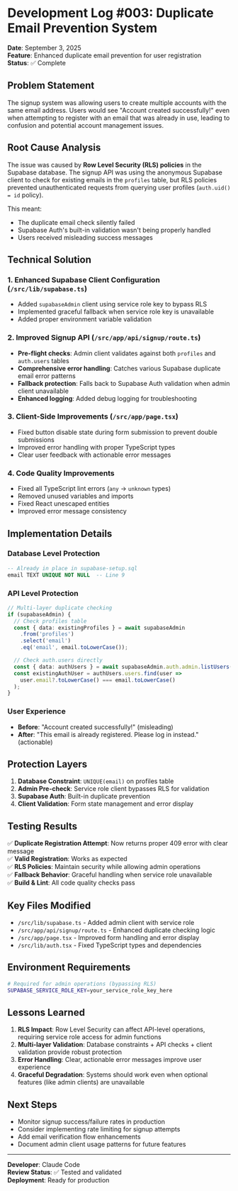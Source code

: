 # Development Log #003: Duplicate Email Prevention System

**Date**: September 3, 2025  
**Feature**: Enhanced duplicate email prevention for user registration  
**Status**: ✅ Complete

## Problem Statement

The signup system was allowing users to create multiple accounts with the same email address. Users would see "Account created successfully!" even when attempting to register with an email that was already in use, leading to confusion and potential account management issues.

## Root Cause Analysis

The issue was caused by **Row Level Security (RLS) policies** in the Supabase database. The signup API was using the anonymous Supabase client to check for existing emails in the `profiles` table, but RLS policies prevented unauthenticated requests from querying user profiles (`auth.uid() = id` policy).

This meant:
- The duplicate email check silently failed
- Supabase Auth's built-in validation wasn't being properly handled
- Users received misleading success messages

## Technical Solution

### 1. Enhanced Supabase Client Configuration (`/src/lib/supabase.ts`)
- Added `supabaseAdmin` client using service role key to bypass RLS
- Implemented graceful fallback when service role key is unavailable
- Added proper environment variable validation

### 2. Improved Signup API (`/src/app/api/signup/route.ts`)
- **Pre-flight checks**: Admin client validates against both `profiles` and `auth.users` tables
- **Comprehensive error handling**: Catches various Supabase duplicate email error patterns
- **Fallback protection**: Falls back to Supabase Auth validation when admin client unavailable
- **Enhanced logging**: Added debug logging for troubleshooting

### 3. Client-Side Improvements (`/src/app/page.tsx`)
- Fixed button disable state during form submission to prevent double submissions
- Improved error handling with proper TypeScript types
- Clear user feedback with actionable error messages

### 4. Code Quality Improvements
- Fixed all TypeScript lint errors (`any` → `unknown` types)
- Removed unused variables and imports
- Fixed React unescaped entities
- Improved error message consistency

## Implementation Details

### Database Level Protection
```sql
-- Already in place in supabase-setup.sql
email TEXT UNIQUE NOT NULL  -- Line 9
```

### API Level Protection
```typescript
// Multi-layer duplicate checking
if (supabaseAdmin) {
  // Check profiles table
  const { data: existingProfiles } = await supabaseAdmin
    .from('profiles')
    .select('email')
    .eq('email', email.toLowerCase());

  // Check auth.users directly
  const { data: authUsers } = await supabaseAdmin.auth.admin.listUsers();
  const existingAuthUser = authUsers.users.find(user => 
    user.email?.toLowerCase() === email.toLowerCase()
  );
}
```

### User Experience
- **Before**: "Account created successfully!" (misleading)
- **After**: "This email is already registered. Please log in instead." (actionable)

## Protection Layers

1. **Database Constraint**: `UNIQUE(email)` on profiles table
2. **Admin Pre-check**: Service role client bypasses RLS for validation
3. **Supabase Auth**: Built-in duplicate prevention
4. **Client Validation**: Form state management and error display

## Testing Results

✅ **Duplicate Registration Attempt**: Now returns proper 409 error with clear message  
✅ **Valid Registration**: Works as expected  
✅ **RLS Policies**: Maintain security while allowing admin operations  
✅ **Fallback Behavior**: Graceful handling when service role unavailable  
✅ **Build & Lint**: All code quality checks pass  

## Key Files Modified

- `/src/lib/supabase.ts` - Added admin client with service role
- `/src/app/api/signup/route.ts` - Enhanced duplicate checking logic
- `/src/app/page.tsx` - Improved form handling and error display
- `/src/lib/auth.tsx` - Fixed TypeScript types and dependencies

## Environment Requirements

```bash
# Required for admin operations (bypassing RLS)
SUPABASE_SERVICE_ROLE_KEY=your_service_role_key_here
```

## Lessons Learned

1. **RLS Impact**: Row Level Security can affect API-level operations, requiring service role access for admin functions
2. **Multi-layer Validation**: Database constraints + API checks + client validation provide robust protection
3. **Error Handling**: Clear, actionable error messages improve user experience
4. **Graceful Degradation**: Systems should work even when optional features (like admin clients) are unavailable

## Next Steps

- Monitor signup success/failure rates in production
- Consider implementing rate limiting for signup attempts
- Add email verification flow enhancements
- Document admin client usage patterns for future features

---
**Developer**: Claude Code  
**Review Status**: ✅ Tested and validated  
**Deployment**: Ready for production